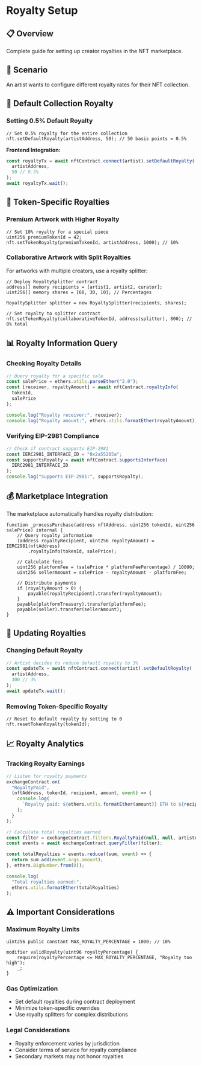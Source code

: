 # Royalty Setup

## 📋 Overview

Complete guide for setting up creator royalties in the NFT marketplace.

## 🎯 Scenario

An artist wants to configure different royalty rates for their NFT collection.

## 👑 Default Collection Royalty

### Setting 0.5% Default Royalty

```solidity
// Set 0.5% royalty for the entire collection
nft.setDefaultRoyalty(artistAddress, 50); // 50 basis points = 0.5%
```

**Frontend Integration:**

```javascript
const royaltyTx = await nftContract.connect(artist).setDefaultRoyalty(
  artistAddress,
  50 // 0.5%
);
await royaltyTx.wait();
```

## 🎨 Token-Specific Royalties

### Premium Artwork with Higher Royalty

```solidity
// Set 10% royalty for a special piece
uint256 premiumTokenId = 42;
nft.setTokenRoyalty(premiumTokenId, artistAddress, 1000); // 10%
```

### Collaborative Artwork with Split Royalties

For artworks with multiple creators, use a royalty splitter:

```solidity
// Deploy RoyaltySplitter contract
address[] memory recipients = [artist1, artist2, curator];
uint256[] memory shares = [60, 30, 10]; // Percentages

RoyaltySplitter splitter = new RoyaltySplitter(recipients, shares);

// Set royalty to splitter contract
nft.setTokenRoyalty(collaborativeTokenId, address(splitter), 800); // 8% total
```

## 📊 Royalty Information Query

### Checking Royalty Details

```javascript
// Query royalty for a specific sale
const salePrice = ethers.utils.parseEther("2.0");
const [receiver, royaltyAmount] = await nftContract.royaltyInfo(
  tokenId,
  salePrice
);

console.log("Royalty receiver:", receiver);
console.log("Royalty amount:", ethers.utils.formatEther(royaltyAmount));
```

### Verifying EIP-2981 Compliance

```javascript
// Check if contract supports EIP-2981
const IERC2981_INTERFACE_ID = "0x2a55205a";
const supportsRoyalty = await nftContract.supportsInterface(
  IERC2981_INTERFACE_ID
);
console.log("Supports EIP-2981:", supportsRoyalty);
```

## 💰 Marketplace Integration

The marketplace automatically handles royalty distribution:

```solidity
function _processPurchase(address nftAddress, uint256 tokenId, uint256 salePrice) internal {
    // Query royalty information
    (address royaltyRecipient, uint256 royaltyAmount) = IERC2981(nftAddress)
        .royaltyInfo(tokenId, salePrice);

    // Calculate fees
    uint256 platformFee = (salePrice * platformFeePercentage) / 10000;
    uint256 sellerAmount = salePrice - royaltyAmount - platformFee;

    // Distribute payments
    if (royaltyAmount > 0) {
        payable(royaltyRecipient).transfer(royaltyAmount);
    }
    payable(platformTreasury).transfer(platformFee);
    payable(seller).transfer(sellerAmount);
}
```

## 🔄 Updating Royalties

### Changing Default Royalty

```javascript
// Artist decides to reduce default royalty to 3%
const updateTx = await nftContract.connect(artist).setDefaultRoyalty(
  artistAddress,
  300 // 3%
);
await updateTx.wait();
```

### Removing Token-Specific Royalty

```solidity
// Reset to default royalty by setting to 0
nft.resetTokenRoyalty(tokenId);
```

## 📈 Royalty Analytics

### Tracking Royalty Earnings

```javascript
// Listen for royalty payments
exchangeContract.on(
  "RoyaltyPaid",
  (nftAddress, tokenId, recipient, amount, event) => {
    console.log(
      `Royalty paid: ${ethers.utils.formatEther(amount)} ETH to ${recipient}`
    );
  }
);

// Calculate total royalties earned
const filter = exchangeContract.filters.RoyaltyPaid(null, null, artistAddress);
const events = await exchangeContract.queryFilter(filter);

const totalRoyalties = events.reduce((sum, event) => {
  return sum.add(event.args.amount);
}, ethers.BigNumber.from(0));

console.log(
  "Total royalties earned:",
  ethers.utils.formatEther(totalRoyalties)
);
```

## ⚠️ Important Considerations

### Maximum Royalty Limits

```solidity
uint256 public constant MAX_ROYALTY_PERCENTAGE = 1000; // 10%

modifier validRoyalty(uint96 royaltyPercentage) {
    require(royaltyPercentage <= MAX_ROYALTY_PERCENTAGE, "Royalty too high");
    _;
}
```

### Gas Optimization

* Set default royalties during contract deployment
* Minimize token-specific overrides
* Use royalty splitters for complex distributions

### Legal Considerations

* Royalty enforcement varies by jurisdiction
* Consider terms of service for royalty compliance
* Secondary markets may not honor royalties
